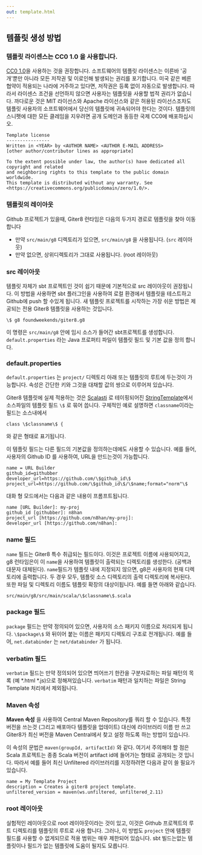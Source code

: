```yaml
---
out: template.html
---
```


  [CC0]: https://creativecommons.org/publicdomain/zero/1.0/

템플릿 생성 방법
-----------------

### 템플릿 라이센스는 CC0 1.0 을 사용합니다.

[CC0 1.0][CC0]을 사용하는 것을 권장합니다. 소프트웨어의 템플릿 라이센스는 이른바 '공개'뿐만 아니라 모든 저작권 및 이로인해 발생되는 권리를 포기합니다.
미국 같은 베른 협약이 적용되는 나라에 거주하고 있다면, 저작권은 등록 없이 자동으로 발생합니다. 
따라서 라이센스 조건을 선언하지 않으면 사용자는 템플릿을 사용할 법적 권리가 없습니다.
까다로운 것은 MIT 라이선스와 Apache 라이선스와 같은 허용된 라이선스조차도 템플릿 사용자의 소프트웨어에서 당신의 템플릿에 귀속되어야 한다는 것이다.
템플릿의 스니펫에 대한 모든 클레임을 지우려면 공개 도메인과 동등한 국제 CC0에 배포하십시오.
```
Template license
----------------
Written in <YEAR> by <AUTHOR NAME> <AUTHOR E-MAIL ADDRESS>
[other author/contributor lines as appropriate]

To the extent possible under law, the author(s) have dedicated all copyright and related
and neighboring rights to this template to the public domain worldwide.
This template is distributed without any warranty. See <https://creativecommons.org/publicdomain/zero/1.0/>.
```

### 템플릿의 레이아웃

Github 프로젝트가 있을때, Giter8 런타임은 다음의 두가지 경로로 템플릿을 찾아 이동합니다
- 만약 `src/main/g8` 디렉토리가 있으면, `src/main/g8` 을 사용됩니다. (`src` 레이아웃)
- 만약 없으면, 상위디렉토리가 그대로 사용됩니다. (root 레이아웃)

### src 레이아웃
템플릿 자체가 sbt 프로젝트인 것이 쉽기 때문에 기본적으로 src 레이아웃이 권장됩니다.
이 방법을 사용하면 sbt 플러그인을 사용하여 로컬 환경에서 템플릿을 테스트하고 Github에 push 할 수있게 됩니다.
새 템플릿 프로젝트를 시작하는 가장 쉬운 방법은 제공되는 전용 Giter8 템플릿을 사용하는 것입니다.

    \$ g8 foundweekends/giter8.g8

이 명령은 `src/main/g8` 안에 임시 소스가 들어간 sbt프로젝트를 생성합니다.
`default.properties` 라는 Java 프로퍼티 파일이 템플릿 필드 및 기본 값을 정의 합니다. 

### default.properties

 `default.properties` 는 `project/` 디렉토리 아래 또는 템플릿의 루트에 두는것이 가능합니다.
 속성은 간단한 키와 그것을 대채할 값의 쌍으로 이루어져 있습니다.

Giter8 템플릿에 실제 적용하는 것은 [Scalasti][scalasti] 로 테이핑되어진 [StringTemplate][st]에서
소스파일의 템플릿 필드 `\$` 로 묶어 씁니다. 구체적인 예로 설명하면 `classname`이라는 필드는 소스내에서

    class \$classname\$ {

와 같은 형태로 표기됩니다.

[scalasti]: http://bmc.github.com/scalasti/
[st]: https://www.stringtemplate.org/

이 템플릿 필드는 다른 필드의 기본값을 정의하는데에도 사용할 수 있습니다.
예를 들어, 사용자의 Github ID 를 사용하여, URL을 만드는것이 가능합니다.

```
name = URL Builder
github_id=githubber
developer_url=https://github.com/\$github_id\$
project_url=https://github.com/\$github_id\$/\$name;format="norm"\$
```

대화 형 모드에서는 다음과 같은 내용이 프롬프트됩니다.

```
name [URL Builder]: my-proj
github_id [githubber]: n8han
project_url [https://github.com/n8han/my-proj]:
developer_url [https://github.com/n8han]:
```

### name 필드
 `name` 필드는 Giter8 특수 취급되는 필드이다. 이것은 프로젝트 이름에 사용되어지고, 
g8 런타임은이 이 `name`을 사용하여 템플릿이 출력되는 디렉토리를 생성한다. (공백과 대문자 대체된다).
`name`필드가 템플릿 내에 지정되지 않으면, g8은 사용자의 현재 디렉토리에 출력합니다. 
두 경우 모두, 템플릿 소스 디렉토리의 출력 디렉토리에 복사된다. 또한 파일 및 디렉토리 이름도 템플릿 확장의 대상이됩니다. 
예를 들면 아래와 같습니다.

    src/main/g8/src/main/scala/\$classname\$.scala

### package 필드
`package` 필드는 만약 정의되어 있으면, 사용자의 소스 패키지 이름으로 처리되게 됩니다.
`\$package\$` 와 뒤이어 붙는 이름은 패키지 디렉토리 구조로 전개됩니다.
예를 들어, `net.databinder` 는 `net/databinder` 가 됩니다.

### verbatim 필드
`verbatim` 필드는 만약 정의되어 있으면 띄어쓰기 한칸을 구분자로하는 파일 패턴의 목록 (예 *.html *.js)으로 정해져있습니다. 
`verbatim` 패턴과 일치하는 파일은 String Template 처리에서 제외됩니다.

### Maven 속성
**Maven 속성** 을 사용하여 Central Maven Repository를 쿼리 할 수 있습니다.
특정 버전을 쓰는것 (그리고 배포마다 템플릿을 업데이트) 대신에 라이브러리 이름 만 쓰고 
Giter8가 최신 버전을 Maven Central에서 찾고 설정 하도록 하는 방법이 있습니다.

이 속성의 문법은 `maven(groupId, artifactId)` 와 같다. 
여기서 주의해야 할 점은 Scala 프로젝트는 종종 Scala 버전이 artifact id에 들어가는 형태로 공개되는 것 입니다.
따라서 예를 들어 최신 Unfiltered 라이브러리를 지정하려면 다음과 같이 쓸 필요가 있습니다.

```
name = My Template Project
description = Creates a giter8 project template.
unfiltered_version = maven(ws.unfiltered, unfiltered_2.11)
```

### root 레이아웃

실험적인 레이아웃으로 root 레이아웃이라는 것이 있고, 이것은 Github 프로젝트의 루트 디렉토리를 템플릿의 루트로 사용 합니다.
그러나, 이 방법도 `project` 안에 템플릿 필드를 사용할 수 없게되므로 적용 범위는 매우 제한되어 있습니다. 
sbt 빌드는없는 템플릿이나 필드가 없는 템플릿에 도움이 될지도 모릅니다.
